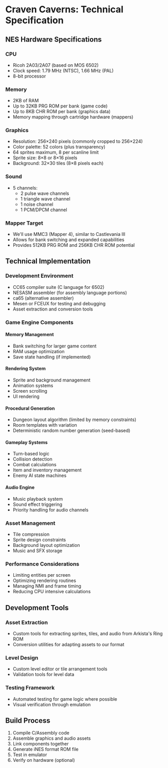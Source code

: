 # Craven Caverns: Technical Specification

## NES Hardware Specifications

### CPU
- Ricoh 2A03/2A07 (based on MOS 6502)
- Clock speed: 1.79 MHz (NTSC), 1.66 MHz (PAL)
- 8-bit processor

### Memory
- 2KB of RAM
- Up to 32KB PRG ROM per bank (game code)
- Up to 8KB CHR ROM per bank (graphics data)
- Memory mapping through cartridge hardware (mappers)

### Graphics
- Resolution: 256×240 pixels (commonly cropped to 256×224)
- Color palette: 52 colors (plus transparency)
- 64 sprites maximum, 8 per scanline limit
- Sprite size: 8×8 or 8×16 pixels
- Background: 32×30 tiles (8×8 pixels each)

### Sound
- 5 channels:
  - 2 pulse wave channels
  - 1 triangle wave channel
  - 1 noise channel
  - 1 PCM/DPCM channel

### Mapper Target
- We'll use MMC3 (Mapper 4), similar to Castlevania III
- Allows for bank switching and expanded capabilities
- Provides 512KB PRG ROM and 256KB CHR ROM potential

## Technical Implementation

### Development Environment
- CC65 compiler suite (C language for 6502)
- NESASM assembler (for assembly language portions)
- ca65 (alternative assembler)
- Mesen or FCEUX for testing and debugging
- Asset extraction and conversion tools

### Game Engine Components

#### Memory Management
- Bank switching for larger game content
- RAM usage optimization
- Save state handling (if implemented)

#### Rendering System
- Sprite and background management
- Animation systems
- Screen scrolling
- UI rendering

#### Procedural Generation
- Dungeon layout algorithm (limited by memory constraints)
- Room templates with variation
- Deterministic random number generation (seed-based)

#### Gameplay Systems
- Turn-based logic
- Collision detection
- Combat calculations
- Item and inventory management
- Enemy AI state machines

#### Audio Engine
- Music playback system
- Sound effect triggering
- Priority handling for audio channels

### Asset Management
- Tile compression
- Sprite design constraints
- Background layout optimization
- Music and SFX storage

### Performance Considerations
- Limiting entities per screen
- Optimizing rendering routines
- Managing NMI and frame timing
- Reducing CPU intensive calculations

## Development Tools

### Asset Extraction
- Custom tools for extracting sprites, tiles, and audio from Arkista's Ring ROM
- Conversion utilities for adapting assets to our format

### Level Design
- Custom level editor or tile arrangement tools
- Validation tools for level data

### Testing Framework
- Automated testing for game logic where possible
- Visual verification through emulation

## Build Process
1. Compile C/Assembly code
2. Assemble graphics and audio assets
3. Link components together
4. Generate iNES format ROM file
5. Test in emulator
6. Verify on hardware (optional)

